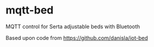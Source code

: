 # mqtt-bed

MQTT control for Serta adjustable beds with Bluetooth

Based upon code from https://github.com/danisla/iot-bed

